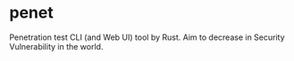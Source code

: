 # penet
Penetration test CLI (and Web UI) tool by Rust. Aim to decrease in Security Vulnerability in the world.
